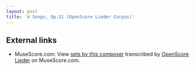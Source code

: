 ```yaml
---
layout: post
title: '4 Songs, Op.51 (OpenScore Lieder Corpus)'
---
```


## External links

- MuseScore.com: View [sets by this composer] transcribed by [OpenScore Lieder] on MuseScore.com.

[sets by this composer]: https://musescore.com/openscore-lieder-corpus/sets/5102376
[OpenScore Lieder]: https://musescore.com/openscore-lieder-corpus

